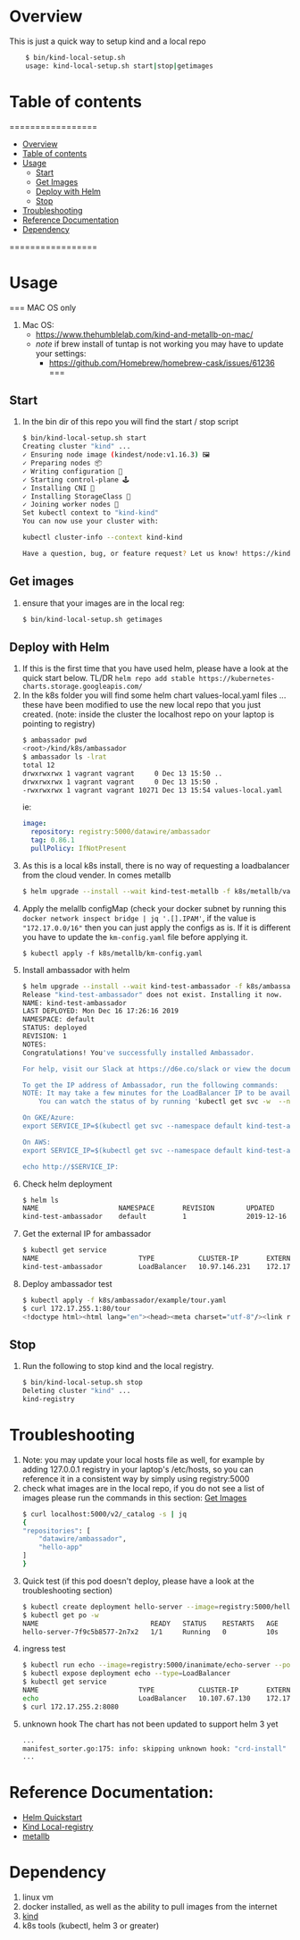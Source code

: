 # Overview

This is just a quick way to setup kind and a local repo

```bash
    $ bin/kind-local-setup.sh
    usage: kind-local-setup.sh start|stop|getimages
```

# Table of contents
=================
<!--ts-->
   * [Overview](#Overview)
   * [Table of contents](#table-of-contents)
   * [Usage](#usage)
      * [Start](#Start)
      * [Get Images](#Get-images)
      * [Deploy with Helm](#Deploy-with-Helm)
      * [Stop](#Stop)
   * [Troubleshooting](#Troubleshooting)
   * [Reference Documentation](#Reference-Documentation)
   * [Dependency](#dependency)
<!--te-->
=================

# Usage
===
MAC OS only
1. Mac OS:
    * https://www.thehumblelab.com/kind-and-metallb-on-mac/
    * *note* if brew install of tuntap is not working you may have to update your settings:
        * https://github.com/Homebrew/homebrew-cask/issues/61236
===
## Start
1. In the bin dir of this repo you will find the start / stop script
    ```bash
    $ bin/kind-local-setup.sh start
    Creating cluster "kind" ...
    ✓ Ensuring node image (kindest/node:v1.16.3) 🖼
    ✓ Preparing nodes 📦
    ✓ Writing configuration 📜
    ✓ Starting control-plane 🕹️
    ✓ Installing CNI 🔌
    ✓ Installing StorageClass 💾
    ✓ Joining worker nodes 🚜
    Set kubectl context to "kind-kind"
    You can now use your cluster with:

    kubectl cluster-info --context kind-kind

    Have a question, bug, or feature request? Let us know! https://kind.sigs.k8s.io/#community 🙂
    ```

## Get images
1. ensure that your images are in the local reg:
    ```bash
    $ bin/kind-local-setup.sh getimages
    ```
    
## Deploy with Helm
1. If this is the first time that you have used helm, please have a look at the quick start below. TL/DR `helm repo add stable https://kubernetes-charts.storage.googleapis.com/`
1. In the k8s folder you will find some helm chart values-local.yaml files ... these have been modified to use the new local repo that you just created. (note: inside the cluster the localhost repo on your laptop is pointing to registry)
    ```bash
    $ ambassador pwd
    <root>/kind/k8s/ambassador
    $ ambassador ls -lrat
    total 12
    drwxrwxrwx 1 vagrant vagrant     0 Dec 13 15:50 ..
    drwxrwxrwx 1 vagrant vagrant     0 Dec 13 15:50 .
    -rwxrwxrwx 1 vagrant vagrant 10271 Dec 13 15:54 values-local.yaml
    ```
    ie:
    ```yaml
    image:
      repository: registry:5000/datawire/ambassador
      tag: 0.86.1
      pullPolicy: IfNotPresent
    ```
1. As this is a local k8s install, there is no way of requesting a loadbalancer from the cloud vender. In comes metallb
    ```bash
    $ helm upgrade --install --wait kind-test-metallb -f k8s/metallb/values-local.yaml stable/metallb
    ```
1. Apply the melallb configMap (check your docker subnet by running this `docker network inspect bridge | jq '.[].IPAM'`, if the value is `"172.17.0.0/16"` then you can just apply the configs as is. If it is different you have to update the `km-config.yaml` file before applying it.
    ```
    $ kubectl apply -f k8s/metallb/km-config.yaml
    ```
1. Install ambassador with helm
    ```bash
    $ helm upgrade --install --wait kind-test-ambassador -f k8s/ambassador/values-local.yaml stable/ambassador
    Release "kind-test-ambassador" does not exist. Installing it now.
    NAME: kind-test-ambassador
    LAST DEPLOYED: Mon Dec 16 17:26:16 2019
    NAMESPACE: default
    STATUS: deployed
    REVISION: 1
    NOTES:
    Congratulations! You've successfully installed Ambassador.

    For help, visit our Slack at https://d6e.co/slack or view the documentation online at https://www.getambassador.io.

    To get the IP address of Ambassador, run the following commands:
    NOTE: It may take a few minutes for the LoadBalancer IP to be available.
        You can watch the status of by running 'kubectl get svc -w  --namespace default kind-test-ambassador'

    On GKE/Azure:
    export SERVICE_IP=$(kubectl get svc --namespace default kind-test-ambassador -o jsonpath='{.status.loadBalancer.ingress[0].ip}')

    On AWS:
    export SERVICE_IP=$(kubectl get svc --namespace default kind-test-ambassador -o jsonpath='{.status.loadBalancer.ingress[0].hostname}')

    echo http://$SERVICE_IP:
    ```
1. Check helm deployment
    ```bash
    $ helm ls
    NAME                    NAMESPACE       REVISION        UPDATED                                 STATUS          CHART                   APP VERSION
    kind-test-ambassador    default         1               2019-12-16 17:26:16.004571157 +0000 UTC deployed        ambassador-5.2.1        0.86.1
    ```
1.  Get the external IP for ambassador
    ```bash
    $ kubectl get service
    NAME                         TYPE           CLUSTER-IP       EXTERNAL-IP    PORT(S)                      AGE
    kind-test-ambassador         LoadBalancer   10.97.146.231    172.17.255.1   80:32764/TCP,443:30260/TCP   89s
    ```
1. Deploy ambassador test
    ```bash
    $ kubectl apply -f k8s/ambassador/example/tour.yaml
    $ curl 172.17.255.1:80/tour
    <!doctype html><html lang="en"><head><meta charset="utf-8"/><link rel="shortcut icon" href="/favicon.ico"/><link rel="manifest" href="/manifest.json"/><title>Ambassador Tour</title><link href="/static/css/2.81a10015.chunk.css" rel="stylesheet"><link href="/static/css/main.4f47a8aa.chunk.css" rel="stylesheet"></head><body><noscript>You need to enable JavaScript to run this app.</noscript><div id="root"></div><script>!function(l){function e(e){for(var r,t,n=e[0],o=e[1],u=e[2],f=0,i=[];f<n.length;f++)t=n[f],p[t]&&i.push(p[t][0]),p[t]=0;for(r in o)Object.prototype.hasOwnProperty.call(o,r)&&(l[r]=o[r]);for(s&&s(e);i.length;)i.shift()();return c.push.apply(c,u||[]),a()}function a(){for(var e,r=0;r<c.length;r++){for(var t=c[r],n=!0,o=1;o<t.length;o++){var u=t[o];0!==p[u]&&(n=!1)}n&&(c.splice(r--,1),e=f(f.s=t[0]))}return e}var t={},p={1:0},c=[];function f(e){if(t[e])return t[e].exports;var r=t[e]={i:e,l:!1,exports:{}};return l[e].call(r.exports,r,r.exports,f),r.l=!0,r.exports}f.m=l,f.c=t,f.d=function(e,r,t){f.o(e,r)||Object.defineProperty(e,r,{enumerable:!0,get:t})},f.r=function(e){"undefined"!=typeof Symbol&&Symbol.toStringTag&&Object.defineProperty(e,Symbol.toStringTag,{value:"Module"}),Object.defineProperty(e,"__esModule",{value:!0})},f.t=function(r,e){if(1&e&&(r=f(r)),8&e)return r;if(4&e&&"object"==typeof r&&r&&r.__esModule)return r;var t=Object.create(null);if(f.r(t),Object.defineProperty(t,"default",{enumerable:!0,value:r}),2&e&&"string"!=typeof r)for(var n in r)f.d(t,n,function(e){return r[e]}.bind(null,n));return t},f.n=function(e){var r=e&&e.__esModule?function(){return e.default}:function(){return e};return f.d(r,"a",r),r},f.o=function(e,r){return Object.prototype.hasOwnProperty.call(e,r)},f.p="/";var r=window.webpackJsonp=window.webpackJsonp||[],n=r.push.bind(r);r.push=e,r=r.slice();for(var o=0;o<r.length;o++)e(r[o]);var s=n;a()}([])</script><script src="/static/js/2.9d622537.chunk.js"></script><script src="/static/js/main.202b1a10.chunk.js"></script></body></html>
    ``` 

## Stop
1. Run the following to stop kind and the local registry.
    ```bash
    $ bin/kind-local-setup.sh stop
    Deleting cluster "kind" ...
    kind-registry
    ```

# Troubleshooting 

1. Note: you may update your local hosts file as well, for example by adding 127.0.0.1 registry in your laptop's /etc/hosts, so you can reference it in a consistent way by simply using registry:5000
1. check what images are in the local repo, if you do not see a list of images please run the commands in this section: [Get Images](#Get-images)
    ```bash
    $ curl localhost:5000/v2/_catalog -s | jq
    {
    "repositories": [
        "datawire/ambassador",
        "hello-app"
    ]
    }
    ```
1. Quick test (if this pod doesn't deploy, please have a look at the troubleshooting section)
    ```bash
    $ kubectl create deployment hello-server --image=registry:5000/hello-app:1.0
    $ kubectl get po -w
    NAME                            READY   STATUS    RESTARTS   AGE
    hello-server-7f9c5b8577-2n7x2   1/1     Running   0          10s
    ```
1. ingress test
    ``` bash
    $ kubectl run echo --image=registry:5000/inanimate/echo-server --port=8080
    $ kubectl expose deployment echo --type=LoadBalancer
    $ kubectl get service
    NAME                         TYPE           CLUSTER-IP       EXTERNAL-IP    PORT(S)                      AGE
    echo                         LoadBalancer   10.107.67.130    172.17.255.2   8080:32105/TCP               17m
    $ curl 172.17.255.2:8080
    ```
1. unknown hook
    The chart has not been updated to support helm 3 yet 
    ``` bash
    ...
    manifest_sorter.go:175: info: skipping unknown hook: "crd-install"
    ...
    ```
# Reference Documentation:

* [Helm Quickstart](https://helm.sh/docs/intro/quickstart/)
* [Kind Local-registry](https://kind.sigs.k8s.io/docs/user/local-registry/)
* [metallb](https://mauilion.dev/posts/kind-metallb/)

# Dependency

1. linux vm
1. docker installed, as well as the ability to pull images from the internet
1. [kind](https://kind.sigs.k8s.io/)
1. k8s tools (kubectl, helm 3 or greater)
